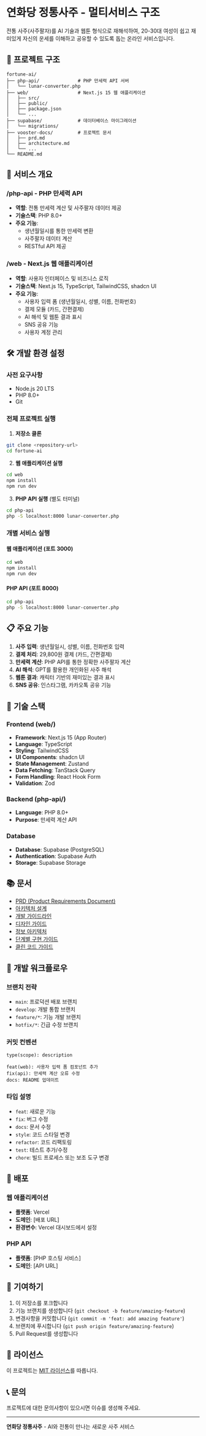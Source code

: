# 연화당 정통사주 - 멀티서비스 구조

전통 사주(사주팔자)를 AI 기술과 웹툰 형식으로 재해석하여, 20-30대 여성이 쉽고 재미있게 자신의 운세를 이해하고 공유할 수 있도록 돕는 온라인 서비스입니다.

## 📁 프로젝트 구조

```
fortune-ai/
├── php-api/              # PHP 만세력 API 서버
│   └── lunar-converter.php
├── web/                  # Next.js 15 웹 애플리케이션
│   ├── src/
│   ├── public/
│   ├── package.json
│   └── ...
├── supabase/             # 데이터베이스 마이그레이션
│   └── migrations/
├── vooster-docs/         # 프로젝트 문서
│   ├── prd.md
│   ├── architecture.md
│   └── ...
└── README.md
```

## 🚀 서비스 개요

### /php-api - PHP 만세력 API
- **역할**: 전통 만세력 계산 및 사주팔자 데이터 제공
- **기술스택**: PHP 8.0+
- **주요 기능**: 
  - 생년월일시를 통한 만세력 변환
  - 사주팔자 데이터 계산
  - RESTful API 제공

### /web - Next.js 웹 애플리케이션
- **역할**: 사용자 인터페이스 및 비즈니스 로직
- **기술스택**: Next.js 15, TypeScript, TailwindCSS, shadcn UI
- **주요 기능**:
  - 사용자 입력 폼 (생년월일시, 성별, 이름, 전화번호)
  - 결제 모듈 (카드, 간편결제)
  - AI 해석 및 웹툰 결과 표시
  - SNS 공유 기능
  - 사용자 계정 관리

## 🛠️ 개발 환경 설정

### 사전 요구사항
- Node.js 20 LTS
- PHP 8.0+
- Git

### 전체 프로젝트 실행

1. **저장소 클론**
```bash
git clone <repository-url>
cd fortune-ai
```

2. **웹 애플리케이션 실행**
```bash
cd web
npm install
npm run dev
```

3. **PHP API 실행** (별도 터미널)
```bash
cd php-api
php -S localhost:8000 lunar-converter.php
```

### 개별 서비스 실행

#### 웹 애플리케이션 (포트 3000)
```bash
cd web
npm install
npm run dev
```

#### PHP API (포트 8000)
```bash
cd php-api
php -S localhost:8000 lunar-converter.php
```

## 📋 주요 기능

1. **사주 입력**: 생년월일시, 성별, 이름, 전화번호 입력
2. **결제 처리**: 29,800원 결제 (카드, 간편결제)
3. **만세력 계산**: PHP API를 통한 정확한 사주팔자 계산
4. **AI 해석**: GPT를 활용한 개인화된 사주 해석
5. **웹툰 결과**: 캐릭터 기반의 재미있는 결과 표시
6. **SNS 공유**: 인스타그램, 카카오톡 공유 기능

## 🔧 기술 스택

### Frontend (web/)
- **Framework**: Next.js 15 (App Router)
- **Language**: TypeScript
- **Styling**: TailwindCSS
- **UI Components**: shadcn UI
- **State Management**: Zustand
- **Data Fetching**: TanStack Query
- **Form Handling**: React Hook Form
- **Validation**: Zod

### Backend (php-api/)
- **Language**: PHP 8.0+
- **Purpose**: 만세력 계산 API

### Database
- **Database**: Supabase (PostgreSQL)
- **Authentication**: Supabase Auth
- **Storage**: Supabase Storage

## 📚 문서

- [PRD (Product Requirements Document)](./vooster-docs/prd.md)
- [아키텍처 설계](./vooster-docs/architecture.md)
- [개발 가이드라인](./vooster-docs/guideline.md)
- [디자인 가이드](./vooster-docs/design-guide.md)
- [정보 아키텍처](./vooster-docs/ia.md)
- [단계별 구현 가이드](./vooster-docs/step-by-step.md)
- [클린 코드 가이드](./vooster-docs/clean-code.md)

## 🚦 개발 워크플로우

### 브랜치 전략
- `main`: 프로덕션 배포 브랜치
- `develop`: 개발 통합 브랜치
- `feature/*`: 기능 개발 브랜치
- `hotfix/*`: 긴급 수정 브랜치

### 커밋 컨벤션
```
type(scope): description

feat(web): 사용자 입력 폼 컴포넌트 추가
fix(api): 만세력 계산 오류 수정
docs: README 업데이트
```

### 타입 설명
- `feat`: 새로운 기능
- `fix`: 버그 수정
- `docs`: 문서 수정
- `style`: 코드 스타일 변경
- `refactor`: 코드 리팩토링
- `test`: 테스트 추가/수정
- `chore`: 빌드 프로세스 또는 보조 도구 변경

## 🚀 배포

### 웹 애플리케이션
- **플랫폼**: Vercel
- **도메인**: [배포 URL]
- **환경변수**: Vercel 대시보드에서 설정

### PHP API
- **플랫폼**: [PHP 호스팅 서비스]
- **도메인**: [API URL]

## 🤝 기여하기

1. 이 저장소를 포크합니다
2. 기능 브랜치를 생성합니다 (`git checkout -b feature/amazing-feature`)
3. 변경사항을 커밋합니다 (`git commit -m 'feat: add amazing feature'`)
4. 브랜치에 푸시합니다 (`git push origin feature/amazing-feature`)
5. Pull Request를 생성합니다

## 📄 라이선스

이 프로젝트는 [MIT 라이선스](LICENSE)를 따릅니다.

## 📞 문의

프로젝트에 대한 문의사항이 있으시면 이슈를 생성해 주세요.

---

**연화당 정통사주** - AI와 전통이 만나는 새로운 사주 서비스